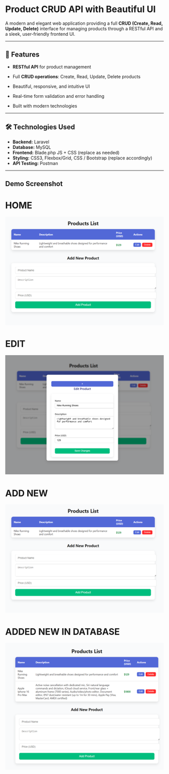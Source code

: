 # Product CRUD API with Beautiful UI

A modern and elegant web application providing a full **CRUD (Create, Read, Update, Delete)** interface for managing products through a RESTful API and a sleek, user-friendly frontend UI.

---

## 🚀 Features

- **RESTful API** for product management
- Full **CRUD operations**: Create, Read, Update, Delete products
- Beautiful, responsive, and intuitive UI
- Real-time form validation and error handling

- Built with modern technologies

---

## 🛠️ Technologies Used

- **Backend:** Laravel
- **Database:** MySQL
- **Frontend:** Blade.php JS + CSS (replace as needed)
- **Styling:** CSS3, Flexbox/Grid, CSS / Bootstrap (replace accordingly)
- **API Testing:** Postman 

---



## Demo Screenshot
# HOME
![Product Screenshot](public/images/home.png)

# EDIT
![Product Screenshot](public/images/edit.png)

# ADD NEW

![Product Screenshot](public/images/home.png)
# ADDED NEW IN DATABASE
![Product Screenshot](public/images/updated.png)
